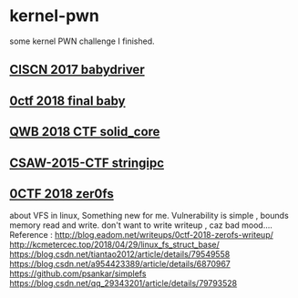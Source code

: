 # kernel-pwn
some kernel PWN challenge I finished.
## [CISCN 2017 babydriver](http://p4nda.top/2018/10/11/ciscn-2017-babydriver/)
## [0ctf 2018 final baby](http://p4nda.top/2018/07/20/0ctf-baby/)
## [QWB 2018 CTF solid_core](http://leanote.com/blog/post/5ab78270ab64413755000dcf)
## [CSAW-2015-CTF stringipc](http://p4nda.top/2018/11/07/stringipc/)
## [0CTF 2018 zer0fs](http://blog.eadom.net/writeups/0ctf-2018-zerofs-writeup/)
about VFS in linux, Something new for me.
Vulnerability is simple , bounds memory read and write.
don't want to write writeup , caz bad mood....
Reference : 
http://blog.eadom.net/writeups/0ctf-2018-zerofs-writeup/
http://kcmetercec.top/2018/04/29/linux_fs_struct_base/
https://blog.csdn.net/tiantao2012/article/details/79549558
https://blog.csdn.net/a954423389/article/details/6870967
https://github.com/psankar/simplefs
https://blog.csdn.net/qq_29343201/article/details/79793528